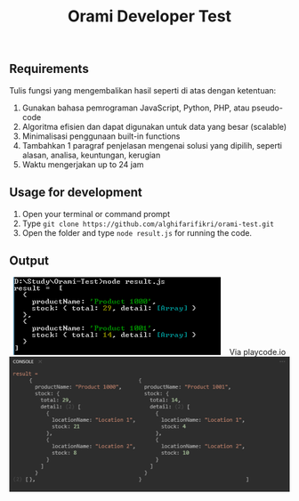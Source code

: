 <h1 align='center'>Orami Developer Test</h1><br/>

## Requirements

Tulis fungsi yang mengembalikan hasil seperti di atas dengan ketentuan:
1. Gunakan bahasa pemrograman JavaScript, Python, PHP, atau pseudo-code
2. Algoritma efisien dan dapat digunakan untuk data yang besar (scalable)
3. Minimalisasi penggunaan built-in functions
4. Tambahkan 1 paragraf penjelasan mengenai solusi yang dipilih, seperti alasan, analisa, keuntungan, kerugian
5. Waktu mengerjakan up to 24 jam

## Usage for development
1. Open your terminal or command prompt
2. Type `git clone https://github.com/alghifarifikri/orami-test.git`
3. Open the folder and type `node result.js` for running the code.

## Output
  <p align="center">
    <span>
      <img src="./output/output.PNG" />
    </span>
&nbsp;&nbsp;
    <span>
	Via playcode.io
    </span>
<span>
      <img src="./output/playcode.PNG" />
    </span>	
  </p>

  
